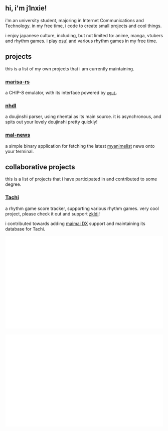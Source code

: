 ## hi, i'm j1nxie!

i'm an university student, majoring in Internet Communications and Technology. in my free time, i code to create small projects and cool things.

i enjoy japanese culture, including, but not limited to: anime, manga, vtubers and rhythm games.
i play [osu!](https://osu.ppy.sh) and various rhythm games in my free time.

## projects

this is a list of my own projects that i am currently maintaining.

### [marisa-rs](https://github.com/j1nxie/marisa-rs)

a CHIP-8 emulator, with its interface powered by [`egui`](https://github.com/emilk/egui).

### [nhdl](https://github.com/j1nxie/nhdl)

a doujinshi parser, using nhentai as its main source. it is asynchronous, and spits out your lovely doujinshi pretty quickly!

### [mal-news](https://github.com/j1nxie/mal-news)

a simple binary application for fetching the latest [myanimelist](https://myanimelist.net) news onto your terminal.

## collaborative projects

this is a list of projects that i have participated in and contributed to some degree.

### [Tachi](https://github.com/TNG-dev/Tachi)

a rhythm game score tracker, supporting various rhythm games. very cool project, please check it out and support [zkldi](https://github.com/zkldi)!

i contributed towards adding [maimai DX](https://maimai.sega.com/) support and maintaining its database for Tachi.

![](https://raw.githubusercontent.com/j1nxie/github-stats/master/generated/overview.svg#gh-dark-mode-only)
![]()
![](https://raw.githubusercontent.com/j1nxie/github-stats/master/generated/languages.svg#gh-dark-mode-only)
![]()


<!---
j1nxie/j1nxie is a ✨ special ✨ repository because its `README.md` (this file) appears on your GitHub profile.
You can click the Preview link to take a look at your changes.
--->
